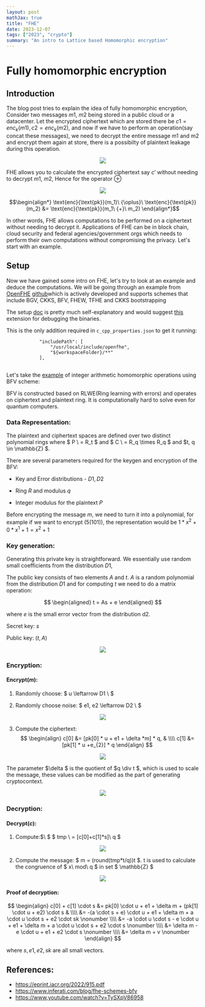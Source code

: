 ```yaml
---
layout: post
mathJax: true
title: "FHE"
date: 2023-12-07
tags: ["2023", "crypto"]
summary: "An intro to Lattice based Homomorphic encryption"
---
```

# Fully homomorphic encryption

## Introduction

The blog post tries to explain the idea of fully homomorphic encryption, Consider two messages $m1,\ m2$ being stored in a public cloud or a datacenter. Let the encrypted ciphertext which are stored there be $c1 = enc_k(m1), c2 = enc_k(m2)$, and now if we have to perform an operation(say concat these messages), we need to decrypt the entire message m1 and m2 and encrypt them again at store, there is a possibilty of plaintext leakage during this operation.

<p align="center">
  <img src="/images/image.png">
</p>

FHE allows you to calculate the encrypted ciphertext say $c'$ without needing to decrypt $m1, \ m2$, Hence for the operator $\oplus$

<p align="center">
  <img src="/images/image-1.png">
</p>

$$\begin{align*} \text{enc}{\text{pk}}(m_1)\ {\oplus}\ \text{enc}{\text{pk}}(m_2) &= \text{enc}{\text{pk}}(m_1\ {+}\ m_2) \end{align*}$$


In other words, FHE allows computations to be performed on a ciphertext without needing to decrypt it. Applications of FHE can be in block chain, cloud security and federal agencies/government orgs which needs to perform their own computations without compromising the privacy. Let's start with an example.

## Setup

Now we have gained some intro on FHE, let's try to look at an example and deduce the computations.
We will be going through an example from [OpenFHE](https://github.com/openfheorg/openfhe-development) [github](https://github.com/openfheorg/openfhe-development/blob/b2869aef5cf61afd364b3eaea748dcc8a7020b9c/src/pke/lib/scheme/bfvrns/bfvrns-pke.cpp#L134)which is actively developed and supports schemes that include BGV, CKKS, BFV, FHEW, TFHE and CKKS bootstrapping

The setup [doc](https://openfhe-development.readthedocs.io/en/latest/sphinx_rsts/intro/editor_setup.html) is pretty much self-explanatory and would suggest [this](https://marketplace.visualstudio.com/items?itemName=ms-vscode.cmake-tools) extension for debugging the binaries.

This is the only addition required in `c_cpp_properties.json` to get it running:
```
            "includePath": [
                "/usr/local/include/openfhe",
                "${workspaceFolder}/**"
            ],
```

## 

Let's take the [example]() of integer arithmetic homomorphic operations using BFV scheme:

BFV is constructed based on RLWE(Ring learning with errors) and operates on ciphertext and plaintext ring. It is computationally hard to solve even for quantum computers.

### Data Representation:

The plaintext and ciphertext spaces are defined over two distinct polynomial rings where $ P \ = R_t $ and $ C \ = R_q \times R_q $ and $t, q \in \mathbb{Z} $.

There are several parameters required for the keygen and encryption of the BFV:

- Key and Error distributions - $D1, D2$

- Ring $R$ and modulus $q$

- Integer modulus for the plaintext $P$

Before encrypting the message $m$, we need to turn it into a polynomial,
for example if we want to encrypt $(5(101))$, the representation would be
$1 * x^2 + 0 * x^1 + 1 = x^2 + 1$

### Key generation:

Generating this private key is straightforward. We essentially use random small coefficients from the distribution $D1$,

The public key consists of two elements $A$ and $t$. $A$ is a random polynomial from the distribution $D1$ and for computing $t$ we need to do a matrix operation:

$$
\begin{aligned}
t = As + e
\end{aligned}
$$

where $e$ is the small error vector from the distribution d2.

Secret key: $s$

Public key: $(t, A)$

<p align="center">
  <img src="/images/image41.png">
</p>

### Encryption:

#### Encrypt($m$):

  1) Randomly choose: $ u \leftarrow D1 \\ $

  2) Randomly choose noise: $ e1, e2 \leftarrow D2 \\ $

  <p align="center">
  <img src="/images/image38.png">
</p>

  3) Compute the ciphertext:
$$
\begin{align}
  c[0] &= [pk[0] * u + e1 +  \delta *m] * q, & \\\\
  c[1] &= [pk[1] * u +e_{2}] * q
\end{align}
$$

  <p align="center">
  <img src="/images/image35.png">
</p>


The parameter $\delta $ is the quotient of $q \div t $, which is used to scale the message, these values can be modified as the part of generating cryptocontext.

  <p align="center">
  <img src="/images/image34.png">
</p>


### Decryption:

#### Decrypt($c$):

  1) Compute:$\ $  $ tmp \ = [c[0]+c[1]*s]\ q $

  <p align="center">
  <img src="/images/image23.png">
</p>

  2) Compute the message: $ m = (round(tmp*t/q))t $. t is used to calculate the congruence of $ x\ mod\ q $ in set $ \mathbb{Z} $
  
<p align="center">
  <img src="/images/image24.png">
</p>

#### Proof of decryption:

$$
\begin{align}
    c[0] + c[1] \cdot s &= pk[0] \cdot u + e1 + \delta m + (pk[1] \cdot u + e2) \cdot s & \\\\
    &= -(a \cdot s + e) \cdot u + e1 + \delta m + a \cdot u \cdot s + e2 \cdot sk \nonumber \\\\
    &= -a \cdot u \cdot s - e \cdot u + e1 + \delta m + a \cdot u \cdot s + e2 \cdot s \nonumber \\\\
    &= \delta m - e \cdot u + e1 + e2 \cdot s \nonumber \\\\
    &= \delta m + v \nonumber
\end{align}
$$

where $s, e1, e2, sk$ are all small vectors.

## References:

- https://eprint.iacr.org/2022/915.pdf
- https://www.inferati.com/blog/fhe-schemes-bfv
- https://www.youtube.com/watch?v=TySXpV86958

